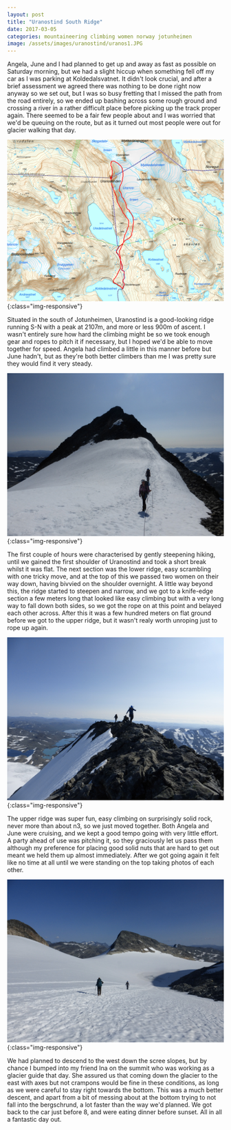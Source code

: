 ```yaml
---
layout: post
title: "Uranostind South Ridge"
date: 2017-03-05
categories: mountaineering climbing women norway jotunheimen
image: /assets/images/uranostind/uranos1.JPG
---
```


Angela, June and I had planned to get up and away as fast as possible on Saturday morning, but we had a slight hiccup when something fell off my car as I was parking at Koldedalsvatnet. It didn't look crucial, and after a brief assessment we agreed there was nothing to be done right now anyway so we set out, but I was so busy fretting that I missed the path from the road entirely, so we ended up bashing across some rough ground and crossing a river in a rather difficult place before picking up the track proper again. There seemed to be a fair few people about and I was worried that we'd be queuing on the route, but as it turned out most people were out for glacier walking that day.

![Uranostind_map](/assets/images/uranostind/uranostind_map.jpg){:class="img-responsive"}

Situated in the south of Jotunheimen, Uranostind is a good-looking ridge running S-N with a peak at 2107m, and more or less 900m of ascent. I wasn't entirely sure how hard the climbing might be so we took enough gear and ropes to pitch it if necessary, but I hoped we'd be able to move together for speed. Angela had climbed a little in this manner before but June hadn't, but as they're both better climbers than me I was pretty sure they would find it very steady.

![Uranostind](/assets/images/uranostind/uranos2.JPG){:class="img-responsive"}

The first couple of hours were characterised by gently steepening hiking, until we gained the first shoulder of Uranostind and took a short break whilst it was flat. The next section was the lower ridge, easy scrambling with one tricky move, and at the top of this we passed two women on their way down, having bivvied on the shoulder overnight. A little way beyond this, the ridge started to steepen and narrow, and we got to a knife-edge section a few meters long that looked like easy climbing but with a very long way to fall down both sides, so we got the rope on at this point and belayed each other across. After this it was a few hundred meters on flat ground before we got to the upper ridge, but it wasn't realy worth unroping just to rope up again.

![Uranostind](/assets/images/uranostind/uranos3.JPG){:class="img-responsive"}

The upper ridge was super fun, easy climbing on surprisingly solid rock, never more than about n3, so we just moved together. Both Angela and June were cruising, and we kept a good tempo going with very little effort. A party ahead of use was pitching it, so they graciously let us pass them although my preference for placing good solid nuts that are hard to get out meant we held them up almost immediately. After we got going again it felt like no time at all until we were standing on the top taking photos of each other.

![Uranostind](/assets/images/uranostind/uranos4.JPG){:class="img-responsive"}

We had planned to descend to the west down the scree slopes, but by chance I bumped into my friend Ina on the summit who was working as a glacier guide that day. She assured us that coming down the glacier to the east with axes but not crampons would be fine in these conditions, as long as we were careful to stay right towards the bottom. This was a much better descent, and apart from a bit of messing about at the bottom trying to not fall into the bergschrund, a lot faster than the way we'd planned. We got back to the car just before 8, and were eating dinner before sunset. All in all a fantastic day out.




